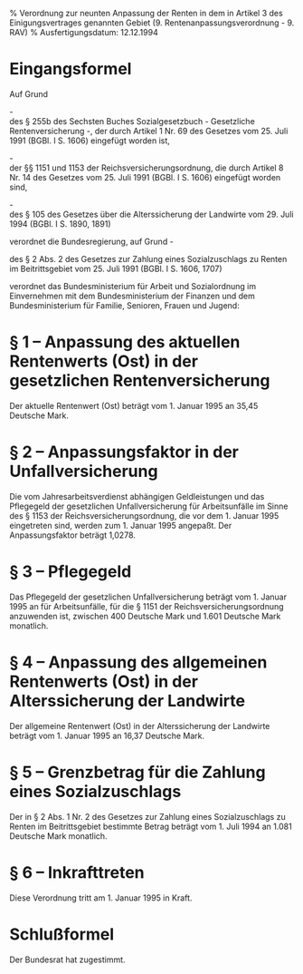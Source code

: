 % Verordnung zur neunten Anpassung der Renten in dem in Artikel 3 des Einigungsvertrages genannten Gebiet  (9. Rentenanpassungsverordnung - 9. RAV)
% Ausfertigungsdatum: 12.12.1994
 
# Eingangsformel

Auf Grund

\-  
des § 255b des Sechsten Buches Sozialgesetzbuch - Gesetzliche Rentenversicherung -, der durch Artikel 1 Nr. 69 des Gesetzes vom 25. Juli 1991 (BGBl. I S. 1606) eingefügt worden ist,

\-  
der §§ 1151 und 1153 der Reichsversicherungsordnung, die durch Artikel 8 Nr. 14 des Gesetzes vom 25. Juli 1991 (BGBl. I S. 1606) eingefügt worden sind,

\-  
des § 105 des Gesetzes über die Alterssicherung der Landwirte vom 29. Juli 1994 (BGBl. I S. 1890, 1891)

verordnet die Bundesregierung, auf Grund -

  
des § 2 Abs. 2 des Gesetzes zur Zahlung eines Sozialzuschlags zu Renten im Beitrittsgebiet vom 25. Juli 1991 (BGBl. I S. 1606, 1707)

verordnet das Bundesministerium für Arbeit und Sozialordnung im Einvernehmen mit dem Bundesministerium der Finanzen und dem Bundesministerium für Familie, Senioren, Frauen und Jugend:

# § 1 – Anpassung des aktuellen Rentenwerts (Ost) in der gesetzlichen Rentenversicherung

Der aktuelle Rentenwert (Ost) beträgt vom 1. Januar 1995 an 35,45 Deutsche Mark.

# § 2 – Anpassungsfaktor in der Unfallversicherung

Die vom Jahresarbeitsverdienst abhängigen Geldleistungen und das Pflegegeld der gesetzlichen Unfallversicherung für Arbeitsunfälle im Sinne des § 1153 der Reichsversicherungsordnung, die vor dem 1. Januar 1995 eingetreten sind, werden zum 1. Januar 1995 angepaßt. Der Anpassungsfaktor beträgt 1,0278.

# § 3 – Pflegegeld

Das Pflegegeld der gesetzlichen Unfallversicherung beträgt vom 1. Januar 1995 an für Arbeitsunfälle, für die § 1151 der Reichsversicherungsordnung anzuwenden ist, zwischen 400 Deutsche Mark und 1.601 Deutsche Mark monatlich.

# § 4 – Anpassung des allgemeinen Rentenwerts (Ost) in der Alterssicherung der Landwirte

Der allgemeine Rentenwert (Ost) in der Alterssicherung der Landwirte beträgt vom 1. Januar 1995 an 16,37 Deutsche Mark.

# § 5 – Grenzbetrag für die Zahlung eines Sozialzuschlags

Der in § 2 Abs. 1 Nr. 2 des Gesetzes zur Zahlung eines Sozialzuschlags zu Renten im Beitrittsgebiet bestimmte Betrag beträgt vom 1. Juli 1994 an 1.081 Deutsche Mark monatlich.

# § 6 – Inkrafttreten

Diese Verordnung tritt am 1. Januar 1995 in Kraft.

# Schlußformel

Der Bundesrat hat zugestimmt.
